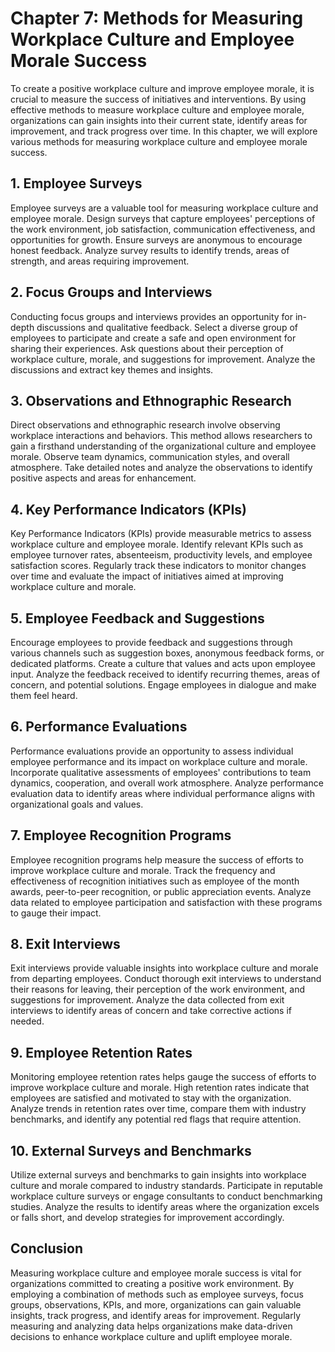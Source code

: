 Chapter 7: Methods for Measuring Workplace Culture and Employee Morale Success
==============================================================================

To create a positive workplace culture and improve employee morale, it is crucial to measure the success of initiatives and interventions. By using effective methods to measure workplace culture and employee morale, organizations can gain insights into their current state, identify areas for improvement, and track progress over time. In this chapter, we will explore various methods for measuring workplace culture and employee morale success.

**1. Employee Surveys**
-----------------------

Employee surveys are a valuable tool for measuring workplace culture and employee morale. Design surveys that capture employees' perceptions of the work environment, job satisfaction, communication effectiveness, and opportunities for growth. Ensure surveys are anonymous to encourage honest feedback. Analyze survey results to identify trends, areas of strength, and areas requiring improvement.

**2. Focus Groups and Interviews**
----------------------------------

Conducting focus groups and interviews provides an opportunity for in-depth discussions and qualitative feedback. Select a diverse group of employees to participate and create a safe and open environment for sharing their experiences. Ask questions about their perception of workplace culture, morale, and suggestions for improvement. Analyze the discussions and extract key themes and insights.

**3. Observations and Ethnographic Research**
---------------------------------------------

Direct observations and ethnographic research involve observing workplace interactions and behaviors. This method allows researchers to gain a firsthand understanding of the organizational culture and employee morale. Observe team dynamics, communication styles, and overall atmosphere. Take detailed notes and analyze the observations to identify positive aspects and areas for enhancement.

**4. Key Performance Indicators (KPIs)**
----------------------------------------

Key Performance Indicators (KPIs) provide measurable metrics to assess workplace culture and employee morale. Identify relevant KPIs such as employee turnover rates, absenteeism, productivity levels, and employee satisfaction scores. Regularly track these indicators to monitor changes over time and evaluate the impact of initiatives aimed at improving workplace culture and morale.

**5. Employee Feedback and Suggestions**
----------------------------------------

Encourage employees to provide feedback and suggestions through various channels such as suggestion boxes, anonymous feedback forms, or dedicated platforms. Create a culture that values and acts upon employee input. Analyze the feedback received to identify recurring themes, areas of concern, and potential solutions. Engage employees in dialogue and make them feel heard.

**6. Performance Evaluations**
------------------------------

Performance evaluations provide an opportunity to assess individual employee performance and its impact on workplace culture and morale. Incorporate qualitative assessments of employees' contributions to team dynamics, cooperation, and overall work atmosphere. Analyze performance evaluation data to identify areas where individual performance aligns with organizational goals and values.

**7. Employee Recognition Programs**
------------------------------------

Employee recognition programs help measure the success of efforts to improve workplace culture and morale. Track the frequency and effectiveness of recognition initiatives such as employee of the month awards, peer-to-peer recognition, or public appreciation events. Analyze data related to employee participation and satisfaction with these programs to gauge their impact.

**8. Exit Interviews**
----------------------

Exit interviews provide valuable insights into workplace culture and morale from departing employees. Conduct thorough exit interviews to understand their reasons for leaving, their perception of the work environment, and suggestions for improvement. Analyze the data collected from exit interviews to identify areas of concern and take corrective actions if needed.

**9. Employee Retention Rates**
-------------------------------

Monitoring employee retention rates helps gauge the success of efforts to improve workplace culture and morale. High retention rates indicate that employees are satisfied and motivated to stay with the organization. Analyze trends in retention rates over time, compare them with industry benchmarks, and identify any potential red flags that require attention.

**10. External Surveys and Benchmarks**
---------------------------------------

Utilize external surveys and benchmarks to gain insights into workplace culture and morale compared to industry standards. Participate in reputable workplace culture surveys or engage consultants to conduct benchmarking studies. Analyze the results to identify areas where the organization excels or falls short, and develop strategies for improvement accordingly.

**Conclusion**
--------------

Measuring workplace culture and employee morale success is vital for organizations committed to creating a positive work environment. By employing a combination of methods such as employee surveys, focus groups, observations, KPIs, and more, organizations can gain valuable insights, track progress, and identify areas for improvement. Regularly measuring and analyzing data helps organizations make data-driven decisions to enhance workplace culture and uplift employee morale.
